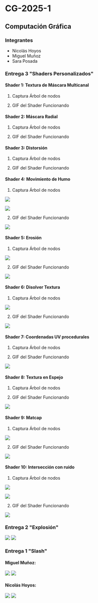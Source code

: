 # CG-2025-1

## Computación Gráfica

### Integrantes

* Nicolás Hoyos
* Miguel Muñoz
* Sara Posada

### Entrega 3 "Shaders Personalizados"

#### Shader 1: Textura de Máscara Multicanal

1. Captura Árbol de nodos

2. GIF del Shader Funcionando

#### Shader 2: Máscara Radial

1. Captura Árbol de nodos

2. GIF del Shader Funcionando

#### Shader 3: Distorsión

1. Captura Árbol de nodos

2. GIF del Shader Funcionando

#### Shader 4: Movimiento de Humo

1. Captura Árbol de nodos

![](MuestrasReadme/ShaderHumo1.png)

![](MuestrasReadme/ShaderHumo2.png)

2. GIF del Shader Funcionando

![](MuestrasReadme/ShaderHumo.gif)

#### Shader 5: Erosión

1. Captura Árbol de nodos

![](MuestrasReadme/ShaderErosion.png)

2. GIF del Shader Funcionando

![](MuestrasReadme/ShaderErosion.gif)

#### Shader 6: Disolver Textura

1. Captura Árbol de nodos

![](MuestrasReadme/ShaderDissolve.png)

2. GIF del Shader Funcionando

![](MuestrasReadme/ShaderDissolve.gif)

#### Shader 7: Coordenadas UV procedurales

1. Captura Árbol de nodos

2. GIF del Shader Funcionando

![](MuestrasReadme/ShaderPolar.gif)

#### Shader 8: Textura en Espejo

1. Captura Árbol de nodos

2. GIF del Shader Funcionando

![](MuestrasReadme/ShaderMirror.gif)

#### Shader 9: Matcap

1. Captura Árbol de nodos

![](MuestrasReadme/Matcap.png)

2. GIF del Shader Funcionando

![](MuestrasReadme/Matcap.gif)

#### Shader 10: Intersección con ruido

1. Captura Árbol de nodos

![](MuestrasReadme/ShaderInterception1.png)

![](MuestrasReadme/ShaderInterception2.png)

2. GIF del Shader Funcionando

![](MuestrasReadme/ShaderInterception.gif)


### Entrega 2 "Explosión"

![](MuestrasReadme/Actividad2-1.gif)
![](MuestrasReadme/Actividad2-2.gif)


### Entrega 1 "Slash"

#### Miguel Muñoz: 

![](MuestrasReadme/SlashMuñoz3.gif)
![](MuestrasReadme/SlashMuñoz4.gif)

#### Nicolás Hoyos:

![](MuestrasReadme/SlashNicolas1.gif)
![](MuestrasReadme/SlashNicolas2.gif)

